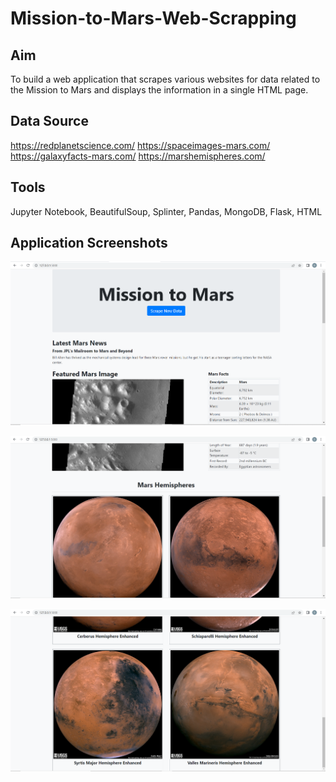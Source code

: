 # Mission-to-Mars-Web-Scrapping

## Aim

To build a web application that scrapes various websites for data related to the Mission to Mars and displays the information in a single HTML page.

## Data Source

https://redplanetscience.com/
https://spaceimages-mars.com/
https://galaxyfacts-mars.com/
https://marshemispheres.com/

## Tools

Jupyter Notebook, BeautifulSoup, Splinter, Pandas, MongoDB, Flask, HTML

## Application Screenshots

![screenshot_1of3.png](image/screenshot_1of3.png) 

![screenshot_2of3.png](image/screenshot_2of3.png) 

![screenshot_3of3.png](image/screenshot_3of3.png) 


